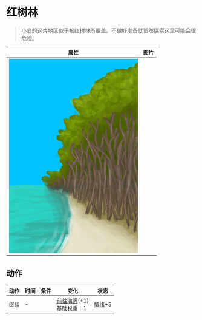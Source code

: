 # 红树林  
> 小岛的这片地区似乎被红树林所覆盖。不做好准备就贸然探索这里可能会很危险。  
  
  属性  |   图片   
 ----  |  ----:   
   |  ![](Sprite/MangrovesFromBeach.png)   
  
## 动作  
动作  |  时间  |  条件  |  变化  |  状态  
----  |  ----  |  ----  |  ----  |  ----  
继续<br>  |  -  |    |  [前往海湾](Path_BeachToBay.md)(+1)<br>基础权重：1<br>  |  [情绪](Morale.md)+5  
